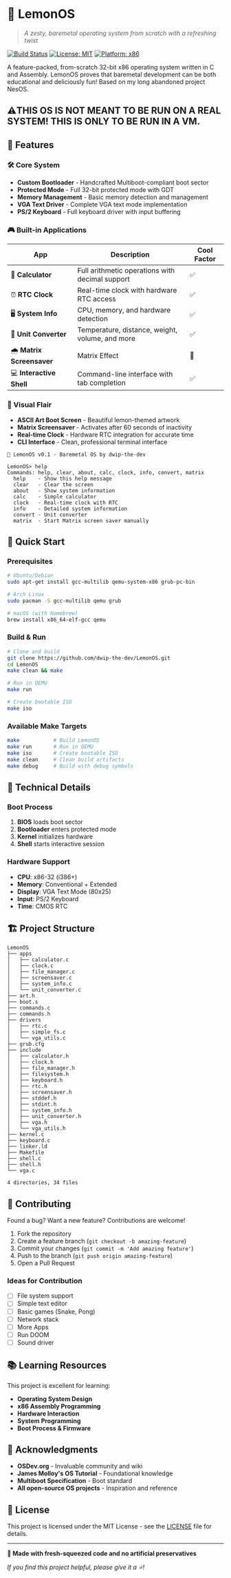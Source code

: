 # 🍋 LemonOS

> *A zesty, baremetal operating system from scratch with a refreshing twist*

[![Build Status](https://img.shields.io/badge/build-passing-brightgreen)](https://github.com/dwip-the-dev/LemonOS)
[![License: MIT](https://img.shields.io/badge/License-MIT-yellow.svg)](https://opensource.org/licenses/MIT)
[![Platform: x86](https://img.shields.io/badge/platform-x86--32-blue)](https://github.com/dwip-the-dev/LemonOS)

A feature-packed, from-scratch 32-bit x86 operating system written in C and Assembly. LemonOS proves that baremetal development can be both educational and deliciously fun! Based on my long abandoned project NesOS.

## ⚠️THIS OS IS NOT MEANT TO BE RUN ON A REAL SYSTEM! THIS IS ONLY TO BE RUN IN A VM.

## 🚀 Features

### 🛠️ Core System
- **Custom Bootloader** - Handcrafted Multiboot-compliant boot sector
- **Protected Mode** - Full 32-bit protected mode with GDT
- **Memory Management** - Basic memory detection and management
- **VGA Text Driver** - Complete VGA text mode implementation
- **PS/2 Keyboard** - Full keyboard driver with input buffering

### 🎮 Built-in Applications
| App | Description | Cool Factor |
|-----|-------------|-------------|
| 🧮 **Calculator** | Full arithmetic operations with decimal support | ✅ |
| ⏰ **RTC Clock** | Real-time clock with hardware RTC access | ✅ |
| 🖥️ **System Info** | CPU, memory, and hardware detection | ✅ |
| 🔄 **Unit Converter** | Temperature, distance, weight, volume, and more | ✅ |
| 🌧️ **Matrix Screensaver** | Matrix Effect | 🚀 |
| 💻 **Interactive Shell** | Command-line interface with tab completion | ✅ |

### 🎨 Visual Flair
- **ASCII Art Boot Screen** - Beautiful lemon-themed artwork
- **Matrix Screensaver** - Activates after 60 seconds of inactivity
- **Real-time Clock** - Hardware RTC integration for accurate time
- **CLI Interface** - Clean, professional terminal interface


```
🍋 LemonOS v0.1 - Baremetal OS by dwip-the-dev

LemonOS> help
Commands: help, clear, about, calc, clock, info, convert, matrix
  help    - Show this help message
  clear   - Clear the screen  
  about   - Show system information
  calc    - Simple calculator
  clock   - Real-time clock with RTC
  info    - Detailed system information
  convert - Unit converter
  matrix  - Start Matrix screen saver manually

```

## 🚀 Quick Start

### Prerequisites
```bash
# Ubuntu/Debian
sudo apt-get install gcc-multilib qemu-system-x86 grub-pc-bin

# Arch Linux  
sudo pacman -S gcc-multilib qemu grub

# macOS (with Homebrew)
brew install x86_64-elf-gcc qemu
```

### Build & Run
```bash
# Clone and build
git clone https://github.com/dwip-the-dev/LemonOS.git
cd LemonOS
make clean && make

# Run in QEMU
make run

# Create bootable ISO
make iso
```

### Available Make Targets
```bash
make           # Build LemonOS
make run       # Run in QEMU
make iso       # Create bootable ISO
make clean     # Clean build artifacts
make debug     # Build with debug symbols
```

## 🔬 Technical Details

### Boot Process
1. **BIOS** loads boot sector
2. **Bootloader** enters protected mode
3. **Kernel** initializes hardware
4. **Shell** starts interactive session

### Hardware Support
- **CPU**: x86-32 (i386+)
- **Memory**: Conventional + Extended
- **Display**: VGA Text Mode (80x25)
- **Input**: PS/2 Keyboard
- **Time**: CMOS RTC

## 🏗️ Project Structure

```
LemonOS
├── apps
│   ├── calculator.c
│   ├── clock.c
│   ├── file_manager.c
│   ├── screensaver.c
│   ├── system_info.c
│   └── unit_converter.c
├── art.h
├── boot.s
├── commands.c
├── commands.h
├── drivers
│   ├── rtc.c
│   ├── simple_fs.c
│   └── vga_utils.c
├── grub.cfg
├── include
│   ├── calculator.h
│   ├── clock.h
│   ├── file_manager.h
│   ├── filesystem.h
│   ├── keyboard.h
│   ├── rtc.h
│   ├── screensaver.h
│   ├── stddef.h
│   ├── stdint.h
│   ├── system_info.h
│   ├── unit_converter.h
│   ├── vga.h
│   └── vga_utils.h
├── kernel.c
├── keyboard.c
├── linker.ld
├── Makefile
├── shell.c
├── shell.h
└── vga.c

4 directories, 34 files
```

## 🤝 Contributing

Found a bug? Want a new feature? Contributions are welcome!

1. Fork the repository
2. Create a feature branch (`git checkout -b amazing-feature`)
3. Commit your changes (`git commit -m 'Add amazing feature'`)
4. Push to the branch (`git push origin amazing-feature`)
5. Open a Pull Request

### Ideas for Contribution
- [ ] File system support
- [ ] Simple text editor
- [ ] Basic games (Snake, Pong)
- [ ] Network stack
- [ ] More Apps
- [ ] Run DOOM
- [ ] Sound driver

## 📚 Learning Resources

This project is excellent for learning:
- **Operating System Design**
- **x86 Assembly Programming**
- **Hardware Interaction**
- **System Programming**
- **Boot Process & Firmware**

## 🙏 Acknowledgments

- **OSDev.org** - Invaluable community and wiki
- **James Molloy's OS Tutorial** - Foundational knowledge
- **Multiboot Specification** - Boot standard
- **All open-source OS projects** - Inspiration and reference

## 📄 License

This project is licensed under the MIT License - see the [LICENSE](LICENSE) file for details.

---

**🍋 Made with fresh-squeezed code and no artificial preservatives**

*If you find this project helpful, please give it a ⭐!*
